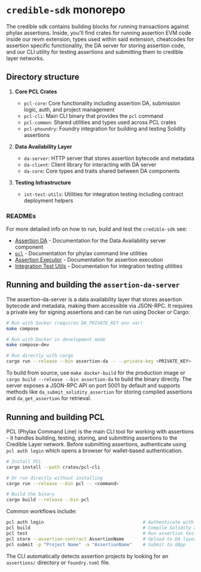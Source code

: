 # `credible-sdk` monorepo

The credible sdk contains building blocks for running transactions against phylax assertions. Inside, you'll find crates for running assertion EVM code inside our revm extension, types used within said extension, cheatcodes for assertion specific functionality, the DA server for storing assertion code, and our CLI utility for testing assertions and submitting them to credible layer networks.

## Directory structure

1. **Core PCL Crates**
   - `pcl-core`: Core functionality including assertion DA, submission logic, auth, and project management
   - `pcl-cli`: Main CLI binary that provides the `pcl` command
   - `pcl-common`: Shared utilities and types used across PCL crates
   - `pcl-phoundry`: Foundry integration for building and testing Solidity assertions

2. **Data Availability Layer**
   - `da-server`: HTTP server that stores assertion bytecode and metadata
   - `da-client`: Client library for interacting with DA server
   - `da-core`: Core types and traits shared between DA components

3. **Testing Infrastructure**
   - `int-test-utils`: Utilities for integration testing including contract deployment helpers

### READMEs

For more detailed info on how to run, build and test the `credible-sdk` see:
- [Assertion DA](crates/assertion-da/README.md) - Documentation for the Data Availability server component
- [`pcl`](crates/pcl/README.md) - Documentation for phylax command line utilities
- [Assertion Executor](crates/assertion-executor/README.md) - Documentation for assertion execution
- [Integration Test Utils](crates/int-test-utils/README.md) - Documentation for integration testing utilities

## Running and building the `assertion-da-server`

The assertion-da-server is a data availability layer that stores assertion bytecode and metadata, making them accessible via JSON-RPC. It requires a private key for signing assertions and can be run using Docker or Cargo:

```bash
# Run with Docker (requires DA_PRIVATE_KEY env var)
make compose

# Run with Docker in development mode
make compose-dev

# Run directly with cargo
cargo run --release --bin assertion-da -- --private-key <PRIVATE_KEY>
```

To build from source, use `make docker-build` for the production image or `cargo build --release --bin assertion-da` to build the binary directly. The server exposes a JSON-RPC API on port 5001 by default and supports methods like `da_submit_solidity_assertion` for storing compiled assertions and `da_get_assertion` for retrieval.

## Running and building PCL

PCL (Phylax Command Line) is the main CLI tool for working with assertions - it handles building, testing, storing, and submitting assertions to the Credible Layer network. Before submitting assertions, authenticate using `pcl auth login` which opens a browser for wallet-based authentication.

```bash
# Install PCL
cargo install --path crates/pcl-cli

# Or run directly without installing
cargo run --release --bin pcl -- <command>

# Build the binary
cargo build --release --bin pcl
```

Common workflows include:
```bash
pcl auth login                                     # Authenticate with wallet
pcl build                                          # Compile Solidity assertions
pcl test                                           # Run assertion tests  
pcl store --assertion-contract AssertionName       # Upload to DA layer
pcl submit -p "Project Name" -a "AssertionName"    # Submit to dApp
```

The CLI automatically detects assertion projects by looking for an `assertions/` directory or `foundry.toml` file.